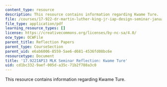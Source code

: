 ```yaml
---
content_type: resource
description: This resource contains information regarding Kwame Ture.
file: /courses/17-922-dr-martin-luther-king-jr-iap-design-seminar-january-iap-2013/cd1bc3329aef005da35c71b2f788a3c0_MIT17_922IAP13_RefPapr2C.pdf
file_type: application/pdf
learning_resource_types: []
license: https://creativecommons.org/licenses/by-nc-sa/4.0/
ocw_type: OCWFile
parent_title: Reflection Papers
parent_type: CourseSection
parent_uid: e6ab6006-8559-5ae6-d681-4536fd08bc6e
resourcetype: Document
title: '17.922IAP13 MLK Seminar Reflection: Kwame Ture'
uid: cd1bc332-9aef-005d-a35c-71b2f788a3c0
---
```

This resource contains information regarding Kwame Ture.